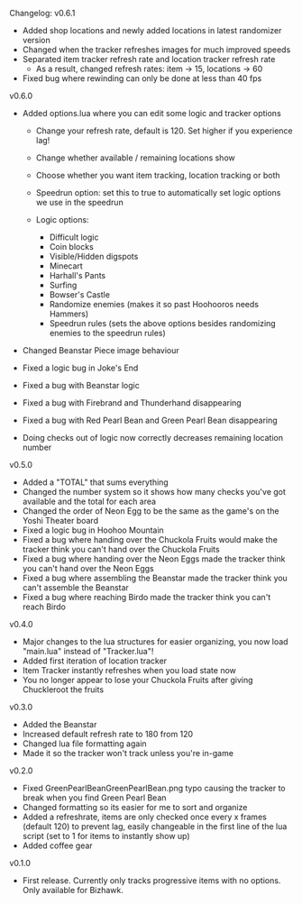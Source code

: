 Changelog:
v0.6.1
- Added shop locations and newly added locations in latest randomizer version
- Changed when the tracker refreshes images for much improved speeds
- Separated item tracker refresh rate and location tracker refresh rate
	- As a result, changed refresh rates: item -> 15, locations -> 60
- Fixed bug where rewinding can only be done at less than 40 fps


v0.6.0
- Added options.lua where you can edit some logic and tracker options
	- Change your refresh rate, default is 120. Set higher if you experience lag!
	- Change whether available / remaining locations show
	- Choose whether you want item tracking, location tracking or both
	- Speedrun option: set this to true to automatically set logic options we use in the speedrun
	
	- Logic options:
		- Difficult logic
		- Coin blocks
		- Visible/Hidden digspots
		- Minecart
		- Harhall's Pants
		- Surfing
		- Bowser's Castle
		- Randomize enemies (makes it so past Hoohooros needs Hammers)
		- Speedrun rules (sets the above options besides randomizing enemies to the speedrun rules)
	
- Changed Beanstar Piece image behaviour
- Fixed a logic bug in Joke's End
- Fixed a bug with Beanstar logic
- Fixed a bug with Firebrand and Thunderhand disappearing
- Fixed a bug with Red Pearl Bean and Green Pearl Bean disappearing
- Doing checks out of logic now correctly decreases remaining location number

v0.5.0
- Added a "TOTAL" that sums everything
- Changed the number system so it shows how many checks you've got available and the total for each area
- Changed the order of Neon Egg to be the same as the game's on the Yoshi Theater board
- Fixed a logic bug in Hoohoo Mountain
- Fixed a bug where handing over the Chuckola Fruits would make the tracker think you can't hand over the Chuckola Fruits
- Fixed a bug where handing over the Neon Eggs made the tracker think you can't hand over the Neon Eggs
- Fixed a bug where assembling the Beanstar made the tracker think you can't assemble the Beanstar
- Fixed a bug where reaching Birdo made the tracker think you can't reach Birdo

v0.4.0
- Major changes to the lua structures for easier organizing, you now load "main.lua" instead of "Tracker.lua"!
- Added first iteration of location tracker
- Item Tracker instantly refreshes when you load state now
- You no longer appear to lose your Chuckola Fruits after giving Chuckleroot the fruits

v0.3.0
- Added the Beanstar
- Increased default refresh rate to 180 from 120
- Changed lua file formatting again
- Made it so the tracker won't track unless you're in-game

v0.2.0
- Fixed GreenPearlBeanGreenPearlBean.png typo causing the tracker to break when you find Green Pearl Bean
- Changed formatting so its easier for me to sort and organize
- Added a refreshrate, items are only checked once every x frames (default 120) to prevent lag, easily changeable in the first line of the lua script (set to 1 for items to instantly show up)
- Added coffee gear

v0.1.0
- First release. Currently only tracks progressive items with no options. Only available for Bizhawk.